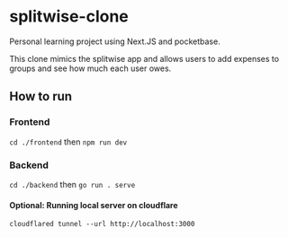 # splitwise-clone
Personal learning project using Next.JS and pocketbase. 

This clone mimics the splitwise app and allows users to add expenses to groups and see how much each user owes.

## How to run

### Frontend

`cd ./frontend` then
`npm run dev`

### Backend

`cd ./backend` then
`go run . serve`

#### Optional: Running local server on cloudflare

`cloudflared tunnel --url http://localhost:3000`
